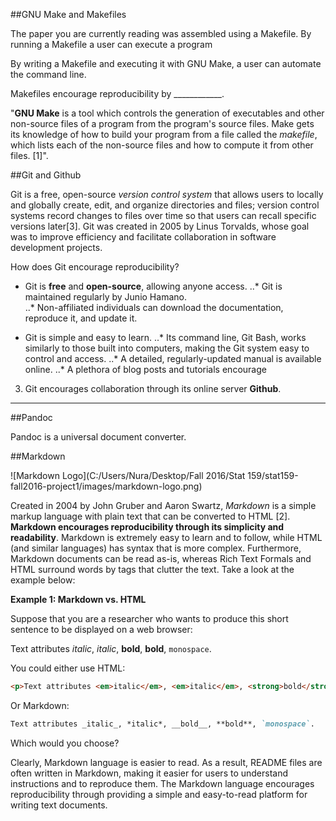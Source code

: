 ##GNU Make and Makefiles

The paper you are currently reading was assembled using a Makefile.
By running a Makefile a user can execute a program 

By writing a Makefile and executing it with GNU Make, a user can automate the command line.

Makefiles encourage reproducibility by ____________.


"**GNU Make** is a tool which controls the generation of executables and other non-source files of a program from the program's source files. Make gets its knowledge of how to build your program from a file called the *makefile*, which lists each of the non-source files and how to compute it from other files. [1]".

 
##Git and Github

Git is a free, open-source _version control system_ that allows users to locally and globally create, edit, and organize directories and files; version control systems record changes to files over time so that users can recall specific versions later[3].  Git was created in 2005 by Linus Torvalds, whose goal was to improve efficiency and facilitate collaboration in software development projects.  

How does Git encourage reproducibility?  

* Git is __free__ and __open-source__, allowing anyone access.
..* Git is maintained regularly by Junio Hamano.  
..* Non-affiliated individuals can download the documentation, reproduce it, and update it.

* Git is simple and easy to learn.
..* Its command line, Git Bash, works similarly to those built into computers, making the Git system easy to control and access.
..* A detailed, regularly-updated manual is available online.
..* A plethora of blog posts and tutorials encourage 

3. Git encourages collaboration through its online server __Github__.


----------------------------------------------------------------------------------------------------------
##Pandoc

Pandoc is a universal document converter.



##Markdown  

![Markdown Logo](C:/Users/Nura/Desktop/Fall 2016/Stat 159/stat159-fall2016-project1/images/markdown-logo.png)

Created in 2004 by John Gruber and Aaron Swartz, _Markdown_ is a simple markup language with plain text that can be converted to HTML [2]. __Markdown encourages reproducibility through its simplicity and readability__. Markdown is extremely easy to learn and to follow, while HTML (and similar languages) has syntax that is more complex. Furthermore, Markdown documents can be read as-is, whereas Rich Text Formals and HTML surround words by tags that clutter the text. Take a look at the example below:


__Example 1: Markdown vs. HTML__

Suppose that you are a researcher who wants to produce this short sentence to be displayed on a web browser:

Text attributes _italic_, *italic*, __bold__, **bold**, `monospace`.
  
You could either use HTML:

```html
<p>Text attributes <em>italic</em>, <em>italic</em>, <strong>bold</strong>, <strong>bold</strong>, <code>monospace</code>.</p>
```

Or Markdown:

```markdown
Text attributes _italic_, *italic*, __bold__, **bold**, `monospace`.
```

Which would you choose?


Clearly, Markdown language is easier to read. As a result, README files are often written in Markdown, making it easier for users to understand instructions and to reproduce them. The Markdown language encourages reproducibility through providing a simple and easy-to-read platform for writing text documents.

